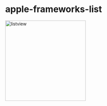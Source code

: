 # apple-frameworks-list

<img width="256" alt="listview" src="https://github.com/wengriff/apple-frameworks-list/assets/53659533/2edd1ed9-d29c-4d3c-8e43-e9f56971e2bf">

 
